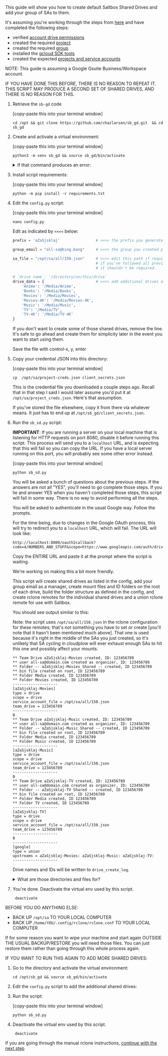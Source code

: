 This guide will show you how to create default Saltbox Shared Drives and add your group of SAs to them.

It's assuming you're working through the steps from [here](rclone-manual.md) and have completed the following steps:

  - verified [account drive permissions](google-account-perms.md)
  - created the required [project](google-project-setup.md)
  - created the required [group](google-group-setup.md)
  - installed the [gcloud SDK tools](google-gcloud-tools-install.md)
  - created the expected [projects and service accounts](google-service-accounts.md)

NOTE: This guide is assuming a Google Gsuite Business/Workspace account.

IF YOU HAVE DONE THIS BEFORE, THERE IS NO REASON TO REPEAT IT.  THIS SCRIPT MAY PRODUCE A SECOND SET OF SHARED DRIVES, AND THERE IS NO REASON FOR THIS.

1. Retrieve the `sb-gd` code

    [copy-paste this into your terminal window]

    ```
    cd /opt && git clone https://github.com/chazlarson/sb_gd.git  && cd sb_gd
    ```

2. Create and activate a virtual environment:

    [copy-paste this into your terminal window]

    ```
    python3 -m venv sb_gd && source sb_gd/bin/activate
    ```

    <details>
    <summary>If that command produces an error:</summary>
    <br />

    If you see something like this:
    ```
    The virtual environment was not created successfully because ensurepip is not
    available.  On Debian/Ubuntu systems, you need to install the python3-venv
    package using the following command.

        apt install python3.8-venv

    You may need to use sudo with that command.  After installing the python3-venv
    package, recreate your virtual environment.

    Failing command: ['/home/YOU/sb_gd/sb_gd/bin/python3', '-Im', 'ensurepip', '--upgrade', '--default-pip']
    ```

    run the suggested command with `sudo`:

    [copy-paste the command from the error into your terminal window]

    ```
    sudo COMMAND FROM ERROR ABOVE
    ```

    Then try the virtual-environment command in step 2 again.

    </details>

3. Install script requirements:

    [copy-paste this into your terminal window]

    ```
    python -m pip install -r requirements.txt
    ```

4. Edit the `config.py` script:

    [copy-paste this into your terminal window]

    ```
    nano config.py
    ```

    Edit as indicated by `<<<<` below:

    ```python
    prefix = 'aZaSjsklaj'                # <<<< the prefix you generated previously

    group_email = "all-sa@bing.bang"     # <<<< the group you created previously

    sa_file = "/opt/sa/all/150.json"     # <<<< edit this path if required;
                                         # if you've followed all previous steps correctly
                                         # it shouldn't be required.

    # `drive name`: '/directory/on/this/drive`
    drive_data = {                       # <<<< add additional drives and media paths here if needed.  Media paths should be unique per drive.
        'Anime': '/Media/Anime',
        'Books': '/Media/Books',
        'Movies': '/Media/Movies',
        'Movies-4K': '/Media/Movies-4K',
        'Music': '/Media/Music',
        'TV': '/Media/TV',
        'TV-4K': '/Media/TV-4K'
    }
    ```

    If you don't want to create some of those shared drives, remove the line.  It's safe to go ahead and create them for simplicity later in the event you want to start using them.

    Save the file with control-x, y, enter

5. Copy your credential JSON into this directory:

    [copy-paste this into your terminal window]

    ```
    cp  /opt/sa/project-creds.json client_secrets.json
    ```

    This is the credential file you downloaded a couple steps ago.  Recall that in that step I said I would later assume you'd put it at `/opt/sa/project_creds.json`.  Here's that assumption.

    If you've stored the file elsewhere, copy it from there via whatever means.  It just has to end up at `/opt/sb_gd/client_secrets.json`.


6. Run the `sb_sd.py` script:

    **IMPORTANT**: If you are running a server on your local machine that is listening for HTTP requests on port 8080, disable it before running this script.  This process will send you to a `localhost` URL, and is expecting that this will fail so you can copy the URL.  If you have a local server running on this port, you will probably see some other error instead.

    [copy-paste this into your terminal window]

    ```
    python sb_sd.py
    ```

    You will be asked a bunch of questions about the previous steps.  If the answers are not all "YES", you'll need to go complete those steps.  If you lie and answer YES when you haven't completed those steps, this script will fail in some way.  There is no way to avoid performing all the steps.

    You will be asked to authenticate in the usual Google way.  Follow the prompts.

    For the time being, due to changes in the Google OAuth process, this will try to redirect you to a `localhost` URL, which will fail.  The URL will look like:

    ```
    http://localhost:8000/oauth2callback?code=4/NUMBERS_AND_STUFF&scope=https://www.googleapis.com/auth/drive
    ```

    Copy the ENTIRE URL and paste it at the prompt where the script is waiting.

    We're working on making this a bit more friendly.

    This script will create shared drives as listed in the config, add your group email as a manager, create mount files and ID folders on the root of each drive, build the folder structure as defined in the config, and create rclone remotes for the individual shared drives and a union rclone remote for use with Saltbox.

    You should see output similar to this:

    Note: the script uses `/opt/sa/all/150.json` in the rclone configuration for these remotes; that's not something you have to set or create [you'll note that it hasn't been mentioned much above].  That one is used because it's right in the middle of the SAs you just created, so it's unlikely that SA cycling in cloudplow will ever exhaust enough SAs to hit this one and possibly affect your mounts.

    ```
    ** Team Drive aZaSjsklaj-Movies created, ID: 123456789
    ** user all-sa@domain.com created as organizer, ID: 123456789
    ** Folder -- aZaSjsklaj-Movies Shared -- created, ID 123456789
    ** bin file created on root, ID 123456789
    ** Folder Media created, ID 123456789
    ** Folder Movies created, ID 123456789
    --------------------
    [aZaSjsklaj-Movies]
    type = drive
    scope = drive
    service_account_file = /opt/sa/all/150.json
    team_drive = 123456789
    --------------------
    0
    ** Team Drive aZaSjsklaj-Music created, ID: 123456789
    ** user all-sa@domain.com created as organizer, ID: 123456789
    ** Folder -- aZaSjsklaj-Music Shared -- created, ID 123456789
    ** bin file created on root, ID 123456789
    ** Folder Media created, ID 123456789
    ** Folder Music created, ID 123456789
    --------------------
    [aZaSjsklaj-Music]
    type = drive
    scope = drive
    service_account_file = /opt/sa/all/150.json
    team_drive = 123456789
    --------------------
    0
    ** Team Drive aZaSjsklaj-TV created, ID: 123456789
    ** user all-sa@domain.com created as organizer, ID: 123456789
    ** Folder -- aZaSjsklaj-TV Shared -- created, ID 123456789
    ** bin file created on root, ID 123456789
    ** Folder Media created, ID 123456789
    ** Folder TV created, ID 123456789
    --------------------
    [aZaSjsklaj-TV]
    type = drive
    scope = drive
    service_account_file = /opt/sa/all/150.json
    team_drive = 123456789
    --------------------
    0
    --------------------
    [google]
    type = union
    upstreams = aZaSjsklaj-Movies: aZaSjsklaj-Music: aZaSjsklaj-TV:
    --------------------
    ```

    Drive names and IDs will be written to `drive_create_log`.

    <details>
    <summary>What are those directories and files for?</summary>
    <br />

    This script creates an empty directory and a zero-byte file on the root of each shared drive.

    The file will be useful later on when you need "is this disk mounted?" flags for things like `plex_autoscan` or `autoscan`.

    The directory is a belt-and-suspenders convenience you can use to see if your union remote and/or mergerfs config is including everything it should.  We create both a file and a dir so you will get this information whether you use `rclone ls REMOTE` or `rclone lsd REMOTE` or whatever other means:

    ```
     $ rclone lsd google:
          -1 2021-11-21 17:09:13        -1 -- aZaSjsklaj-Movies Shared --
          -1 2021-11-21 17:11:50        -1 -- aZaSjsklaj-Music Shared --
          -1 2021-11-21 17:12:09        -1 -- aZaSjsklaj-TV Shared --
          -3 2021-11-21 17:12:11        -1 Media

     $ rclone ls google:
            0 azasjsklaj-movies_mounted.bin
            0 azasjsklaj-tv_mounted.bin
            0 azasjsklaj-music_mounted.bin
    ```
    </details>

7. You're done.  Deactivate the virtual env used by this script.

    ```
     deactivate
    ```

BEFORE YOU DO ANYTHING ELSE:

  - BACK UP `/opt/sa` TO YOUR LOCAL COMPUTER
  - BACK UP `/home/YOU/.config/rclone/rclone.conf` TO YOUR LOCAL COMPUTER

If for some reason you want to wipe your machine and start again OUTSIDE THE USUAL BACKUP/RESTORE you will need those files. You can just restore them rather than going through this whole process again.

IF YOU WANT TO RUN THIS AGAIN TO ADD MORE SHARED DRIVES:

1. Go to the directory and activate the virtual environment:

    ```
    cd /opt/sb_gd && source sb_gd/bin/activate
    ```

2. Edit the `config.py` script to add the additional shared drives:

3. Run the script:

    [copy-paste this into your terminal window]

    ```
    python sb_sd.py
    ```
4. Deactivate the virtual env used by this script.

    ```
     deactivate
    ```
   
If you are going through the manual rclone instructions, [continue with the next step](../rclone-manual#step-8-verify-that-the-union-remote-shows-you-the-expected-contents)
